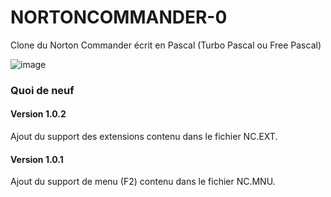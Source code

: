 # NORTONCOMMANDER-0
Clone du Norton Commander écrit en Pascal (Turbo Pascal ou Free Pascal)

![image](https://github.com/gladir/NORTONCOMMANDER-0/assets/11842176/79e3db12-9fbf-4989-91a8-0bdab195dda8)


<h3>Quoi de neuf</h3>

<h4>Version 1.0.2</h4>
Ajout du support des extensions contenu dans le fichier NC.EXT.

<h4>Version 1.0.1</h4>
Ajout du support de menu (F2) contenu dans le fichier NC.MNU.
